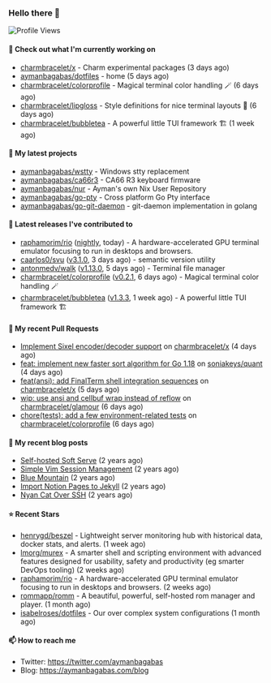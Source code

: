 ### Hello there 👋

![Profile Views](https://komarev.com/ghpvc/?username=aymanbagabas&label=PROFILE+VIEWS)

#### 👷 Check out what I'm currently working on

- [charmbracelet/x](https://github.com/charmbracelet/x) - Charm experimental packages (3 days ago)
- [aymanbagabas/dotfiles](https://github.com/aymanbagabas/dotfiles) - home (5 days ago)
- [charmbracelet/colorprofile](https://github.com/charmbracelet/colorprofile) - Magical terminal color handling 🪄 (6 days ago)
- [charmbracelet/lipgloss](https://github.com/charmbracelet/lipgloss) - Style definitions for nice terminal layouts 👄 (6 days ago)
- [charmbracelet/bubbletea](https://github.com/charmbracelet/bubbletea) - A powerful little TUI framework 🏗 (1 week ago)

#### 🌱 My latest projects

- [aymanbagabas/wstty](https://github.com/aymanbagabas/wstty) - Windows stty replacement
- [aymanbagabas/ca66r3](https://github.com/aymanbagabas/ca66r3) - CA66 R3 keyboard firmware
- [aymanbagabas/nur](https://github.com/aymanbagabas/nur) - Ayman&#39;s own Nix User Repository
- [aymanbagabas/go-pty](https://github.com/aymanbagabas/go-pty) - Cross platform Go Pty interface
- [aymanbagabas/go-git-daemon](https://github.com/aymanbagabas/go-git-daemon) - git-daemon implementation in golang

#### 🔭 Latest releases I've contributed to

- [raphamorim/rio](https://github.com/raphamorim/rio) ([nightly](https://github.com/raphamorim/rio/releases/tag/nightly), today) - A hardware-accelerated GPU terminal emulator focusing to run in desktops and browsers.
- [caarlos0/svu](https://github.com/caarlos0/svu) ([v3.1.0](https://github.com/caarlos0/svu/releases/tag/v3.1.0), 3 days ago) - semantic version utility
- [antonmedv/walk](https://github.com/antonmedv/walk) ([v1.13.0](https://github.com/antonmedv/walk/releases/tag/v1.13.0), 5 days ago) - Terminal file manager
- [charmbracelet/colorprofile](https://github.com/charmbracelet/colorprofile) ([v0.2.1](https://github.com/charmbracelet/colorprofile/releases/tag/v0.2.1), 6 days ago) - Magical terminal color handling 🪄
- [charmbracelet/bubbletea](https://github.com/charmbracelet/bubbletea) ([v1.3.3](https://github.com/charmbracelet/bubbletea/releases/tag/v1.3.3), 1 week ago) - A powerful little TUI framework 🏗

#### 🔨 My recent Pull Requests

- [Implement Sixel encoder/decoder support](https://github.com/charmbracelet/x/pull/381) on [charmbracelet/x](https://github.com/charmbracelet/x) (4 days ago)
- [feat: implement new faster sort algorithm for Go 1.18](https://github.com/soniakeys/quant/pull/2) on [soniakeys/quant](https://github.com/soniakeys/quant) (4 days ago)
- [feat(ansi): add FinalTerm shell integration sequences](https://github.com/charmbracelet/x/pull/379) on [charmbracelet/x](https://github.com/charmbracelet/x) (5 days ago)
- [wip: use ansi and cellbuf wrap instead of reflow](https://github.com/charmbracelet/glamour/pull/385) on [charmbracelet/glamour](https://github.com/charmbracelet/glamour) (6 days ago)
- [chore(tests): add a few environment-related tests](https://github.com/charmbracelet/colorprofile/pull/31) on [charmbracelet/colorprofile](https://github.com/charmbracelet/colorprofile) (6 days ago)

#### 📜 My recent blog posts

- [Self-hosted Soft Serve](https://aymanbagabas.com/blog/2023/04/28/self-hosted-soft-serve.html) (2 years ago)
- [Simple Vim Session Management](https://aymanbagabas.com/blog/2023/04/13/simple-vim-session-management.html) (2 years ago)
- [Blue Mountain](https://aymanbagabas.com/blog/2022/06/02/blue-mountain.html) (2 years ago)
- [Import Notion Pages to Jekyll](https://aymanbagabas.com/blog/2022/03/29/import-notion-pages-to-jekyll.html) (2 years ago)
- [Nyan Cat Over SSH](https://aymanbagabas.com/blog/2022/03/25/nyan-cat-over-ssh.html) (2 years ago)

#### ⭐ Recent Stars

- [henrygd/beszel](https://github.com/henrygd/beszel) - Lightweight server monitoring hub with historical data, docker stats, and alerts. (1 week ago)
- [lmorg/murex](https://github.com/lmorg/murex) - A smarter shell and scripting environment with advanced features designed for usability, safety and productivity (eg smarter DevOps tooling) (2 weeks ago)
- [raphamorim/rio](https://github.com/raphamorim/rio) - A hardware-accelerated GPU terminal emulator focusing to run in desktops and browsers. (2 weeks ago)
- [rommapp/romm](https://github.com/rommapp/romm) - A beautiful, powerful, self-hosted rom manager and player. (1 month ago)
- [isabelroses/dotfiles](https://github.com/isabelroses/dotfiles) - Our over complex system configurations  (1 month ago)

#### 📫 How to reach me

- Twitter: https://twitter.com/aymanbagabas
- Blog: https://aymanbagabas.com/blog

